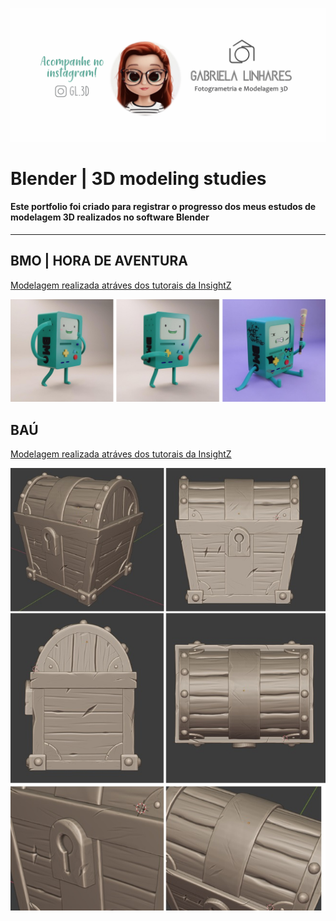 ![](fig/capa.png)

# Blender | 3D modeling studies

#### Este portfolio foi criado para registrar o progresso dos meus estudos de modelagem 3D realizados no software Blender

-----------------------------------------------------------------------------------------------------------------------------------------------------------------------------------

## BMO | HORA DE AVENTURA 
[Modelagem realizada atráves dos tutorais da InsightZ](https://www.youtube.com/channel/UCYXoautmTvZFuU1Lj6XLJ8Q)

![](fig/bmo%20junto.png)

## BAÚ
[Modelagem realizada atráves dos tutorais da InsightZ](https://www.youtube.com/channel/UCYXoautmTvZFuU1Lj6XLJ8Q)

![](fig/baú.jpg)

